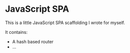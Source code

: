 # JavaScript SPA

This is a little JavaScript SPA scaffolding I wrote for myself.

It contains:

 - A hash based router
 - ...
